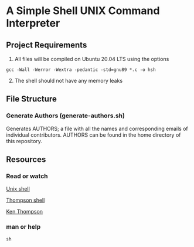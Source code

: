 # A Simple Shell UNIX Command Interpreter

## Project Requirements

1. All files will be compiled on Ubuntu 20.04 LTS using the options

`gcc -Wall -Werror -Wextra -pedantic -std=gnu89 *.c -o hsh`

2. The shell should not have any memory leaks

## File Structure

### Generate Authors (generate-authors.sh)

Generates AUTHORS; a file with all the names and corresponding emails of individual contributors. AUTHORS can be found in the home directory of this repository.

## Resources

### Read or watch

[Unix shell](https://en.wikipedia.org/wiki/Unix_shell)

[Thompson shell](https://en.wikipedia.org/wiki/Thompson_shell)

[Ken Thompson](https://en.wikipedia.org/wiki/Ken_Thompson)

### man or help

`sh`

